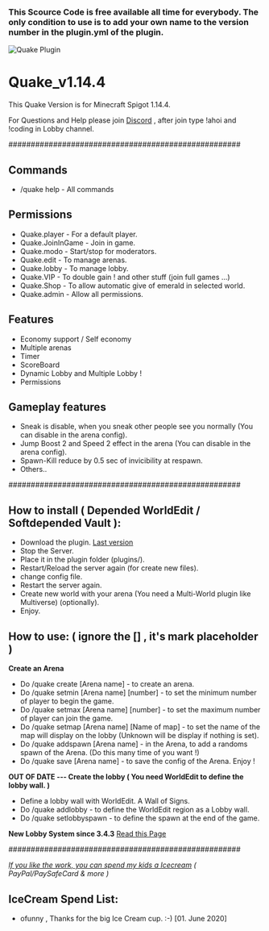 ### This Scource Code is free available all time for everybody. The only condition to use is to add your own name to the version number in the plugin.yml of the plugin.

![Quake Plugin](https://media.forgecdn.net/avatars/67/696/636163107094889338.png)

# Quake_v1.14.4
This Quake Version is for Minecraft Spigot 1.14.4.

For Questions and Help please join [Discord](https://www.survival-piraten.de/discord) , after join type !ahoi and !coding in Lobby channel.

####################################################

## Commands
* /quake help - All commands

## Permissions
* Quake.player - For a default player.
* Quake.JoinInGame - Join in game.
* Quake.modo - Start/stop for moderators.
* Quake.edit - To manage arenas.
* Quake.lobby - To manage lobby.
* Quake.VIP - To double gain ! and other stuff (join full games ...)
* Quake.Shop - To allow automatic give of emerald in selected world.
* Quake.admin - Allow all permissions.

## Features
* Economy support / Self economy
* Multiple arenas
* Timer
* ScoreBoard
* Dynamic Lobby and Multiple Lobby !
* Permissions

## Gameplay features
* Sneak is disable, when you sneak other people see you normally (You can disable in the arena config).
* Jump Boost 2 and Speed 2 effect in the arena (You can disable in the arena config).
* Spawn-Kill reduce by 0.5 sec of invicibility at respawn.
* Others..

####################################################

## How to install ( Depended WorldEdit / Softdepended Vault ):
* Download the plugin. [Last version](https://www.craft-my-life.de/team/plugins)
* Stop the Server.
* Place it in the plugin folder (plugins/).
* Restart/Reload the server again (for create new files).
* change config file.
* Restart the server again.
* Create new world with your arena (You need a Multi-World plugin like Multiverse) (optionally).
* Enjoy.

## How to use: ( ignore the [] , it's mark placeholder )
**Create an Arena**
* Do /quake create [Arena name] - to create an arena.
* Do /quake setmin [Arena name] [number] - to set the minimum number of player to begin the game.
* Do /quake setmax [Arena name] [number] - to set the maximum number of player can join the game.
* Do /quake setmap [Arena name] [Name of map] - to set the name of the map will display on the lobby (Unknown will be display if nothing is set).
* Do /quake addspawn [Arena name] - in the Arena, to add a randoms spawn of the Arena. (Do this many time of you want !)
* Do /quake save [Arena name] - to save the config of the Arena. Enjoy !

**OUT OF DATE --- Create the lobby ( You need WorldEdit to define the lobby wall. )**
* Define a lobby wall with WorldEdit. A Wall of Signs.
* Do /quake addlobby - to define the WorldEdit region as a Lobby wall.
*  Do /quake setlobbyspawn - to define the spawn at the end of the game.

**New Lobby System since 3.4.3**
[Read this Page](https://github.com/Bl4ckSkull666/Quake---The-Gun-Game/wiki/Lobby-system)

####################################################

[*If you like the work, you can spend my kids a Icecream*](https://www.tipeeestream.com/bl4ckskull666/donation)
*( PayPal/PaySafeCard & more )*

## IceCream Spend List:
* ofunny , Thanks for the big Ice Cream cup. :-) [01. June 2020]
